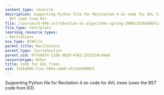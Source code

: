 ```yaml
---
content_type: resource
description: Supporting Python file for Recitation 4 on code for AVL trees (uses the
  BST code from R3).
file: /courses/6-006-introduction-to-algorithms-spring-2008/3328a09bfcac5b0aede0e511ebd98051_avl_r.py
file_type: text/plain
learning_resource_types:
- Recitations
ocw_type: OCWFile
parent_title: Recitations
parent_type: CourseSection
parent_uid: 977e8874-11d8-d029-4782-2552324c99e8
resourcetype: Other
title: Code for AVL trees
uid: 3328a09b-fcac-5b0a-ede0-e511ebd98051
---
```

Supporting Python file for Recitation 4 on code for AVL trees (uses the BST code from R3).

